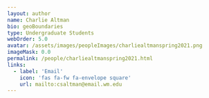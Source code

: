 ```yaml
---
layout: author
name: Charlie Altman
bio: geoBoundaries
type: Undergraduate Students
webOrder: 5.0
avatar: /assets/images/peopleImages/charliealtmanspring2021.png
imageMask: 0.0
permalink: /people/charliealtmanspring2021.html 
links:
  - label: 'Email'
    icon: 'fas fa-fw fa-envelope square'
    url: mailto:csaltman@email.wm.edu
---
```

